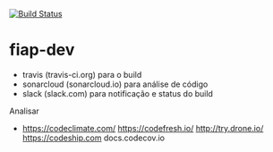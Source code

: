 [![Build Status](https://travis-ci.org/dsaouda/fiap-dev.svg?branch=master)](https://travis-ci.org/dsaouda/fiap-dev)

# fiap-dev

- travis (travis-ci.org) para o build
- sonarcloud (sonarcloud.io) para análise de código
- slack (slack.com) para notificação e status do build


Analisar

 - https://codeclimate.com/
 https://codefresh.io/
 http://try.drone.io/
 https://codeship.com
 docs.codecov.io
